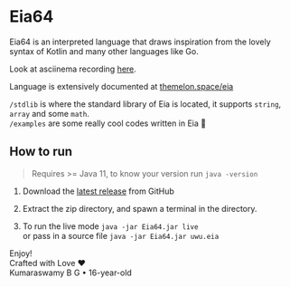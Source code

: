 # Eia64
Eia64 is an interpreted language that draws inspiration from the lovely syntax of Kotlin and many other languages like Go.

Look at asciinema recording [here](https://asciinema.org/a/666650).

Language is extensively documented at [themelon.space/eia](https://themelon.space/eia)

`/stdlib` is where the standard library of Eia is located, it supports `string`, `array` and some `math`.\
`/examples` are some really cool codes written in Eia 👀

## How to run

> Requires >= Java 11, to know your version run `java -version`

1. Download the [latest release](https://github.com/XomaDev/Eia64/releases) from GitHub

2. Extract the zip directory, and spawn a terminal in the directory.

3. To run the live mode `java -jar Eia64.jar live`\
   or pass in a source file `java -jar Eia64.jar uwu.eia`

Enjoy!\
Crafted with Love ❤️\
Kumaraswamy B G • 16-year-old